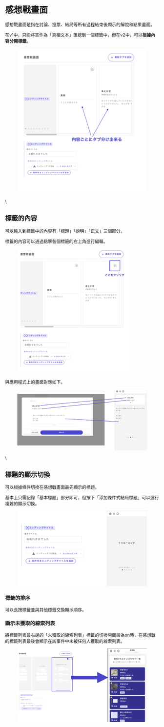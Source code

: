 # 感想戰畫面

感想戰畫面是指在討論、投票、結局等所有過程結束後顯示的解說和結果畫面。

在v1中，只能將其作為「真相文本」匯總到一個標籤中，但在v2中，可以**根據內容分開標籤**。

<figure><img src="../.gitbook/assets/image (93).png" alt=""><figcaption></figcaption></figure>

\

## 標籤的內容

可以輸入到標籤中的內容有「標題」「說明」「正文」三個部分。

標籤的內容可以通過點擊各個標籤的右上角進行編輯。

<div align="left">

<figure><img src="../.gitbook/assets/image (94).png" alt="" width="375"><figcaption></figcaption></figure>

</div>

與應用程式上的畫面對應如下。

<figure><img src="../.gitbook/assets/image (95).png" alt=""><figcaption></figcaption></figure>

\

## 標題的顯示切換

可以根據條件切換在感想戰畫面最先顯示的標題。

基本上只需記錄「基本標題」部分即可，但按下「添加條件式結局標題」可以進行複雜的顯示切換。

<figure><img src="../.gitbook/assets/image (96).png" alt=""><figcaption></figcaption></figure>

### 標籤的排序

可以長按標籤並與其他標籤交換顯示順序。

### 顯示未獲取的線索列表

將標籤列表最右邊的「未獲取的線索列表」標籤的切換開關設為on時，在感想戰的標籤列表最後會顯示在該事件中未被任何人獲取的線索列表。

<figure><img src="../.gitbook/assets/image (97).png" alt=""><figcaption></figcaption></figure>